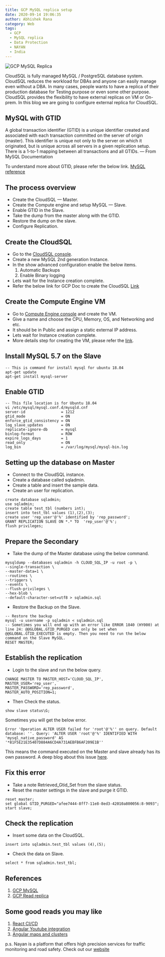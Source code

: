 ```yaml
---
title: GCP MySQL replica setup
date: 2020-09-14 19:06:35
author: Abhishek Rana
category: Web
tags:
  - GCP
  - MySQL replica
  - Data Protection
  - NAYAN
  - India
---
```


![GCP MySQL Replica](/blog/Web/akr-replica-setup/banner.png)

CloudSQL is fully managed MySQL / PostgreSQL database system. CloudSQL reduces the workload for DBAs and anyone can easily manage even without a DBA. In many cases, people wants to have a replica of their production database for Testing purpose or even some other purpose. CloudSQL provides the flexibility to have external replicas on VM or On-prem. In this blog we are going to configure external replica for CloudSQL.

## MySQL with GTID
A global transaction identifier (GTID) is a unique identifier created and associated with each transaction committed on the server of origin (master). This identifier is unique not only to the server on which it originated, but is unique across all servers in a given replication setup. There is a 1-to-1 mapping between all transactions and all GTIDs. — From MySQL Documentation

To understand more about GTID, please refer the below link. [MySQL reference](https://dev.mysql.com/doc/refman/5.6/en/replication-gtids-concepts.html)

## The process overview
- Create the CloudSQL — Master.
- Create the Compute engine and setup MySQL — Slave.
- Enable GTID in the Slave.
- Take the dump from the master along with the GTID.
- Restore the dump on the slave.
- Configure Replication.

## Create the CloudSQL
- Go to the [CloudSQL console](https://console.cloud.google.com/sql/).
- Create a new MySQL 2nd generation Instance.
- In the show advanced configuration enable the below items.
  1. Automatic Backups
  2. Enable Binary logging
- Lets wait for the Instance creation complete.
- Refer the below link for GCP Doc to create the CloudSQL [Link](https://cloud.google.com/sql/docs/mysql/create-instance)

## Create the Compute Engine VM
- Go to [Compute Engine console](https://console.cloud.google.com/compute/instancesAdd) and create the VM.
- Give a name and choose the CPU, Memory, OS, and Networking and etc.
- It should be in Public and assign a static external IP address.
- Lets wait for Instance creation complete.
- More details step for creating the VM, please refer the [link](https://cloud.google.com/compute/docs/instances/create-start-instance).

## Install MySQL 5.7 on the Slave
```
-- This is command for install mysql for ubuntu 18.04
apt-get update
apt-get install mysql-server
```

## Enable GTID
```
-- This file location is for Ubuntu 18.04
vi /etc/mysql/mysql.conf.d/mysqld.cnf
server-id                = 1212
gtid_mode                = ON
enforce_gtid_consistency = ON
log_slave_updates        = ON
replicate-ignore-db      = mysql
binlog-format            = ROW
expire_logs_days         = 1
read_only                = ON
log_bin                  = /var/log/mysql/mysql-bin.log
```

## Setting up the database on Master
- Connect to the CloudSQL instance.
- Create a database called sqladmin.
- Create a table and insert the sample data.
- Create an user for replication.

```
create database sqladmin;
use sqladmin;
create table test_tbl (numbers int);
insert into test_tbl values (1),(2),(3);
create user 'rep_user'@'%' identified by 'rep_password';
GRANT REPLICATION SLAVE ON *.* TO  'rep_user'@'%';
flush privileges;
```

## Prepare the Secondary
- Take the dump of the Master database using the below command.
```
mysqldump --databases sqladmin -h CLOUD_SQL_IP -u root -p \ 
--single-transaction \
--master-data=1 \
--routines \
--triggers \
--events \
--flush-privileges \
--hex-blob \
--default-character-set=utf8 > sqladmin.sql
```

- Restore the Backup on the Slave.
```
-- Restore the backup
mysql -u username -p sqladmin < sqladmin.sql
-- Sometimes you will end up with an error like ERROR 1840 (HY000) at line 24: @@GLOBAL.GTID_PURGED can only be set when @@GLOBAL.GTID_EXECUTED is empty. Then you need to run the below command on the Slave MySQL.
RESET MASTER;
```

## Establish the replication
- Login to the slave and run the below query.
```
CHANGE MASTER TO MASTER_HOST='CLOUD_SQL_IP', 
MASTER_USER='rep_user', 
MASTER_PASSWORD='rep_password', 
MASTER_AUTO_POSITION=1;
```
- Then Check the status.
```
show slave status\G;
```

Sometimes you will get the below error.
```
Error 'Operation ALTER USER failed for 'root'@'%'' on query. Default database: ''. Query: 'ALTER USER 'root'@'%' IDENTIFIED WITH 'mysql_native_password' AS '*81F5E21E35407D884A6CD4A731AEBFB6AF209E1B''
```
This means the command executed on the Master and slave already has its own password. A deep blog about this issue [here](https://avdeo.com/2015/03/04/restoring-slave-when-gtid-is-enabled-on-master/).

## Fix this error
- Take a note Retrieved_Gtid_Set from the slave status.
- Reset the master settings in the slave and purge it GTID.
```
reset master;
set global GTID_PURGED="afee7444-8ff7-11e8-8ed3-42010a800056:8-9093";
start slave;
```

## Check the replication
- Insert some data on the CloudSQL.
```
insert into sqladmin.test_tbl values (4),(5);
```
- Check the data on Slave.
```
select * from sqladmin.test_tbl;
```

## References
1. [GCP MySQL](https://cloud.google.com/sql/docs/mysql)
2. [GCP Read replica](https://cloud.google.com/sql/docs/mysql/replication/create-replica)

## Some good reads you may like
1. [React CI/CD](https://nayan.co/blog/Web/react-cicd/)
2. [Angular Youtube integration](https://nayan.co/blog/Web/angular-youtube/)
3. [Angular maps and clusters](https://nayan.co/blog/Web/angular-maps/)

p.s. Nayan is a platform that offers high precision services for traffic monitoring and road safety. Check out our [website](https://nayan.co)